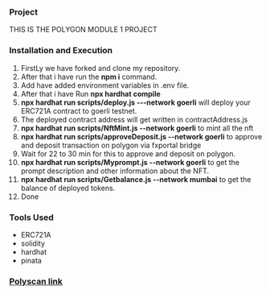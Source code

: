### Project
THIS IS THE POLYGON MODULE 1 PROJECT

### Installation and Execution
  1. FirstLy we have forked and clone my repository.
  2. After that i have run the  **npm i** command.
  3. Add have added environment variables in .env file.
  4.  After that i have Run **npx hardhat compile**
  5. **npx hardhat run scripts/deploy.js ---network goerli** will deploy your ERC721A contract to goerli testnet.
  6. The deployed contract address will get written in contractAddress.js
  7. **npx hardhat run scripts/NftMint.js --network goerli** to mint all the nft
  8. **npx hardhat run scripts/approveDeposit.js --network goerli** to approve and deposit transaction on polygon via fxportal bridge
  9. Wait for 22 to 30 min for this to approve and deposit on polygon.
  10. **npx hardhat run scripts/Myprompt.js --network goerli** to get the prompt description and other information about the NFT.
  11. **npx hardhat run scripts/Getbalance.js --network mumbai** to get the balance of deployed tokens.
  12. Done

### Tools Used
  * ERC721A
  * solidity
  * hardhat
  * pinata



### [Polyscan link](https://mumbai.polygonscan.com/token/0x59f0bd0b4db11017591a47a314f1d0da79f8cd12?a=0xbe983FF21bED77f617B5782617E6885C32E5388e)




